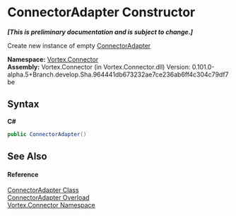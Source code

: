 # ConnectorAdapter Constructor 
 _**\[This is preliminary documentation and is subject to change.\]**_

Create new instance of empty <a href="T_Vortex_Connector_ConnectorAdapter.md">ConnectorAdapter</a>

**Namespace:**&nbsp;<a href="N_Vortex_Connector.md">Vortex.Connector</a><br />**Assembly:**&nbsp;Vortex.Connector (in Vortex.Connector.dll) Version: 0.101.0-alpha.5+Branch.develop.Sha.964441db673232ae7ce236ab6ff4c304c79df7be

## Syntax

**C#**<br />
``` C#
public ConnectorAdapter()
```


## See Also


#### Reference
<a href="T_Vortex_Connector_ConnectorAdapter.md">ConnectorAdapter Class</a><br /><a href="Overload_Vortex_Connector_ConnectorAdapter__ctor.md">ConnectorAdapter Overload</a><br /><a href="N_Vortex_Connector.md">Vortex.Connector Namespace</a><br />